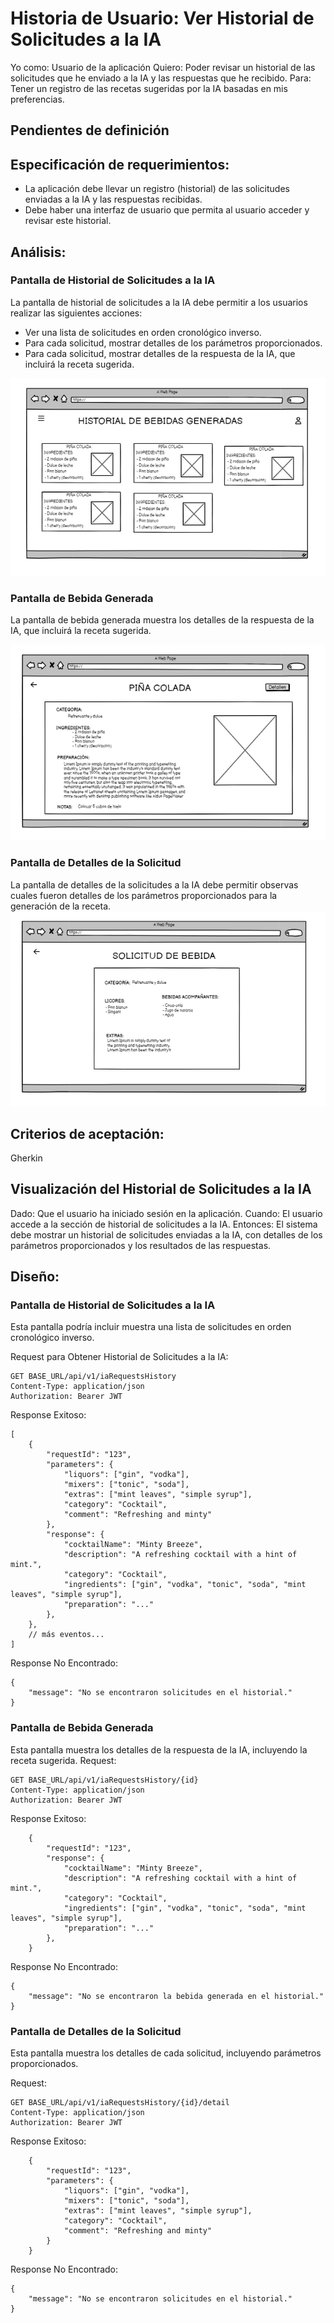 # Historia de Usuario: Ver Historial de Solicitudes a la IA

Yo como: Usuario de la aplicación
Quiero: Poder revisar un historial de las solicitudes que he enviado a la IA y las respuestas que he recibido.
Para: Tener un registro de las recetas sugeridas por la IA basadas en mis preferencias.

## Pendientes de definición

## Especificación de requerimientos:
- La aplicación debe llevar un registro (historial) de las solicitudes enviadas a la IA y las respuestas recibidas.
- Debe haber una interfaz de usuario que permita al usuario acceder y revisar este historial.

## Análisis:
### Pantalla de Historial de Solicitudes a la IA
La pantalla de historial de solicitudes a la IA debe permitir a los usuarios realizar las siguientes acciones:

- Ver una lista de solicitudes en orden cronológico inverso.
- Para cada solicitud, mostrar detalles de los parámetros proporcionados.
- Para cada solicitud, mostrar detalles de la respuesta de la IA, que incluirá la receta sugerida.

![Alt text](Img10.png)

### Pantalla de Bebida Generada
La pantalla de bebida generada muestra los detalles de la respuesta de la IA, que incluirá la receta sugerida.

![Alt text](Img11.png)

### Pantalla de Detalles de la Solicitud
La pantalla de detalles de la solicitudes a la IA debe permitir observas cuales fueron detalles de los parámetros proporcionados para la generación de la receta.
![Alt text](Img12.png)

## Criterios de aceptación:
Gherkin

## Visualización del Historial de Solicitudes a la IA
Dado: Que el usuario ha iniciado sesión en la aplicación.
Cuando: El usuario accede a la sección de historial de solicitudes a la IA.
Entonces: El sistema debe mostrar un historial de solicitudes enviadas a la IA, con detalles de los parámetros proporcionados y los resultados de las respuestas.

## Diseño:
### Pantalla de Historial de Solicitudes a la IA
Esta pantalla podría incluir muestra una lista de solicitudes en orden cronológico inverso.

Request para Obtener Historial de Solicitudes a la IA:
```
GET BASE_URL/api/v1/iaRequestsHistory
Content-Type: application/json
Authorization: Bearer JWT
```
Response Exitoso:
```
[
    {
        "requestId": "123",
        "parameters": {
            "liquors": ["gin", "vodka"],
            "mixers": ["tonic", "soda"],
            "extras": ["mint leaves", "simple syrup"],
            "category": "Cocktail",
            "comment": "Refreshing and minty"
        },
        "response": {
            "cocktailName": "Minty Breeze",
            "description": "A refreshing cocktail with a hint of mint.",
            "category": "Cocktail",
            "ingredients": ["gin", "vodka", "tonic", "soda", "mint leaves", "simple syrup"],
            "preparation": "..."
        },
    },
    // más eventos...
]
```
Response No Encontrado:
```
{
    "message": "No se encontraron solicitudes en el historial."
}
```

### Pantalla de Bebida Generada
Esta pantalla muestra los detalles de la respuesta de la IA, incluyendo la receta sugerida.
Request:
```
GET BASE_URL/api/v1/iaRequestsHistory/{id}
Content-Type: application/json
Authorization: Bearer JWT
```
Response Exitoso:
```
    {
        "requestId": "123",
        "response": {
            "cocktailName": "Minty Breeze",
            "description": "A refreshing cocktail with a hint of mint.",
            "category": "Cocktail",
            "ingredients": ["gin", "vodka", "tonic", "soda", "mint leaves", "simple syrup"],
            "preparation": "..."
        },
    }
```
Response No Encontrado:
```
{
    "message": "No se encontraron la bebida generada en el historial."
}
```


### Pantalla de Detalles de la Solicitud
Esta pantalla muestra los detalles de cada solicitud, incluyendo parámetros proporcionados.

Request:
```
GET BASE_URL/api/v1/iaRequestsHistory/{id}/detail
Content-Type: application/json
Authorization: Bearer JWT
```
Response Exitoso:
```
    {
        "requestId": "123",
        "parameters": {
            "liquors": ["gin", "vodka"],
            "mixers": ["tonic", "soda"],
            "extras": ["mint leaves", "simple syrup"],
            "category": "Cocktail",
            "comment": "Refreshing and minty"
        }
    }
```
Response No Encontrado:
```
{
    "message": "No se encontraron solicitudes en el historial."
}
```